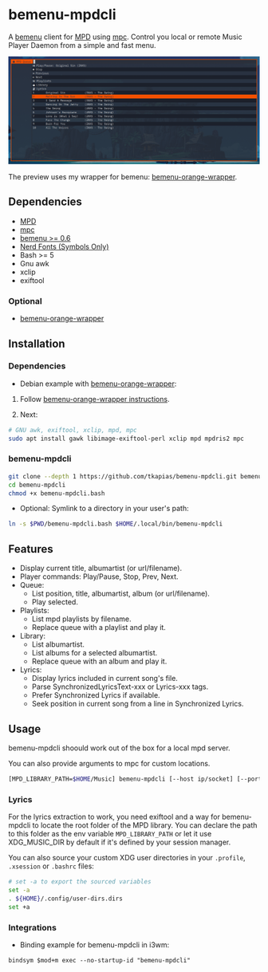 # bemenu-mpdcli

A [bemenu](https://github.com/Cloudef/bemenu) client for [MPD](https://github.com/MusicPlayerDaemon/MPD) using [mpc](https://github.com/MusicPlayerDaemon/mpc). Control you local or remote Music Player Daemon from a simple and fast menu.

![preview](assets/preview.png)

The preview uses my wrapper for bemenu: [bemenu-orange-wrapper](https://github.com/tkapias/bemenu-orange-wrapper).

## Dependencies

- [MPD](https://github.com/MusicPlayerDaemon/MPD)
- [mpc](https://github.com/MusicPlayerDaemon/mpc)
- [bemenu >= 0.6](https://github.com/Cloudef/bemenu)
- [Nerd Fonts (Symbols Only)](https://github.com/ryanoasis/nerd-fonts/releases/latest)
- Bash >= 5
- Gnu awk
- xclip
- exiftool

### Optional

- [bemenu-orange-wrapper](https://github.com/tkapias/bemenu-orange-wrapper)

## Installation

### Dependencies

- Debian example with [bemenu-orange-wrapper](https://github.com/tkapias/bemenu-orange-wrapper):

1. Follow [bemenu-orange-wrapper instructions](https://github.com/tkapias/bemenu-orange-wrapper?tab=readme-ov-file#installation).

2. Next:

``` bash
# GNU awk, exiftool, xclip, mpd, mpc
sudo apt install gawk libimage-exiftool-perl xclip mpd mpdris2 mpc
```

### bemenu-mpdcli

```bash
git clone --depth 1 https://github.com/tkapias/bemenu-mpdcli.git bemenu-mpdcli
cd bemenu-mpdcli
chmod +x bemenu-mpdcli.bash
```

- Optional: Symlink to a directory in your user's path:

```bash
ln -s $PWD/bemenu-mpdcli.bash $HOME/.local/bin/bemenu-mpdcli
```

## Features

- Display current title, albumartist (or url/filename).
- Player commands: Play/Pause, Stop, Prev, Next.
- Queue:
  - List position, title, albumartist, album (or url/filename).
  - Play selected.
- Playlists:
  - List mpd playlists by filename.
  - Replace queue with a playlist and play it.
- Library:
  - List albumartist.
  - List albums for a selected albumartist.
  - Replace queue with an album and play it.
- Lyrics:
  - Display lyrics included in current song's file.
  - Parse SynchronizedLyricsText-xxx or Lyrics-xxx tags.
  - Prefer Synchronized Lyrics if available.
  - Seek position in current song from a line in Synchronized Lyrics.

## Usage

bemenu-mpdcli shoould work out of the box for a local mpd server.

You can also provide arguments to mpc for custom locations.

```bash
[MPD_LIBRARY_PATH=$HOME/Music] bemenu-mpdcli [--host ip/socket] [--port num] [--partition name]
```

### Lyrics

For the lyrics extraction to work, you need exiftool and a way for
bemenu-mpdcli to locate the root folder of the MPD library.
You can declare the path to this folder as the env variable
`MPD_LIBRARY_PATH` or let it use XDG_MUSIC_DIR by default if it's defined
by your session manager.

You can also source your custom XDG user directories in your `.profile`,
`.xsession` or `.bashrc` files:

```bash
# set -a to export the sourced variables
set -a
. ${HOME}/.config/user-dirs.dirs
set +a
```

### Integrations

- Binding example for bemenu-mpdcli in i3wm:

```i3wm
bindsym $mod+m exec --no-startup-id "bemenu-mpdcli"
```

